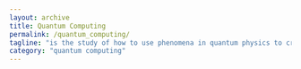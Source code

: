 ```yaml
---
layout: archive
title: Quantum Computing
permalink: /quantum_computing/
tagline: "is the study of how to use phenomena in quantum physics to create new ways of computing."
category: "quantum computing"
---
```

